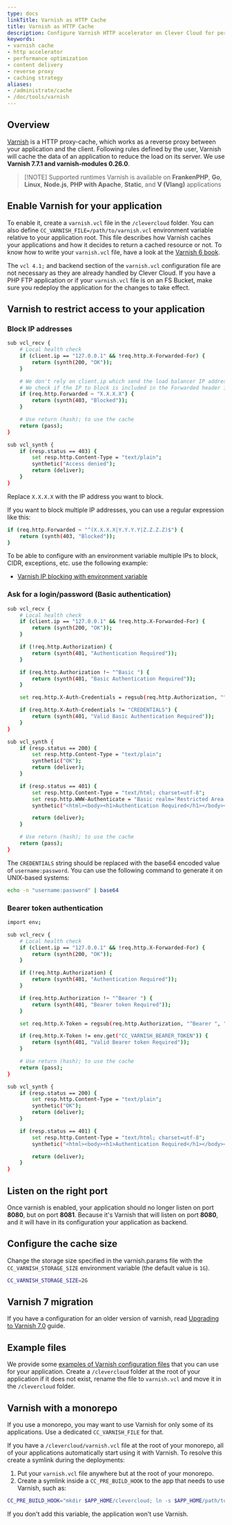 ```yaml
---
type: docs
linkTitle: Varnish as HTTP Cache
title: Varnish as HTTP Cache
description: Configure Varnish HTTP accelerator on Clever Cloud for performance optimization, content delivery, and traffic management
keywords:
- varnish cache
- http accelerator
- performance optimization
- content delivery
- reverse proxy
- caching strategy
aliases:
- /administrate/cache
- /doc/tools/varnish
---
```


## Overview

[Varnish](https://www.varnish-cache.org/) is a HTTP proxy-cache, which works as a reverse proxy between your application
and the client. Following rules defined by the user, Varnish will cache the data of an application to reduce the load on its server. We use **Varnish 7.7.1 and varnish-modules 0.26.0**.


> [!NOTE] Supported runtimes
> Varnish is available on **FrankenPHP**, **Go**, **Linux**, **Node.js**, **PHP with Apache**, **Static**, and **V (Vlang)** applications

## Enable Varnish for your application

To enable it, create a `varnish.vcl` file in the `/clevercloud` folder. You can also define `CC_VARNISH_FILE=/path/to/varnish.vcl` environment variable relative to your application root. This file describes how Varnish caches your applications and how it decides to return a cached resource or not. To know how to write your `varnish.vcl` file, have a look at the [Varnish 6 book](https://info.varnish-software.com/resources/varnish-6-by-example-book).

The `vcl 4.1;` and backend section of the `varnish.vcl` configuration file are not necessary as they are already handled by Clever Cloud.
If you have a PHP FTP application or if your `varnish.vcl` file is on an FS Bucket, make sure you redeploy the application for the changes to take effect.

## Varnish to restrict access to your application

### Block IP addresses

```bash {filename="clevercloud/varnish.vcl"}
sub vcl_recv {
    # Local health check
    if (client.ip == "127.0.0.1" && !req.http.X-Forwarded-For) {
        return (synth(200, "OK"));
    }

    # We don't rely on client.ip which send the load balancer IP address
    # We check if the IP to block is included in the Forwarded header instead
    if (req.http.Forwarded ~ "X.X.X.X") {
        return (synth(403, "Blocked"));
    }

    # Use return (hash); to use the cache
    return (pass);
}

sub vcl_synth {
    if (resp.status == 403) {
        set resp.http.Content-Type = "text/plain";
        synthetic("Access denied");
        return (deliver);
    }
}
```

Replace `X.X.X.X` with the IP address you want to block.

If you want to block multiple IP addresses, you can use a regular expression like this:

```bash
if (req.http.Forwarded ~ "^(X.X.X.X|Y.Y.Y.Y|Z.Z.Z.Z)$") {
    return (synth(403, "Blocked"));
}
```

To be able to configure with an environment variable multiple IPs to block, CIDR, exceptions, etc. use the following example:

- [Varnish IP blocking with environment variable](https://github.com/CleverCloud/varnish-examples/blob/main/varnish-ip-blocking/varnish.vcl)

### Ask for a login/password (Basic authentication)

```bash {filename="clevercloud/varnish.vcl"}
sub vcl_recv {
    # Local health check
    if (client.ip == "127.0.0.1" && !req.http.X-Forwarded-For) {
        return (synth(200, "OK"));
    }

    if (!req.http.Authorization) {
        return (synth(401, "Authentication Required"));
    }

    if (req.http.Authorization !~ "^Basic ") {
        return (synth(401, "Basic Authentication Required"));
    }

    set req.http.X-Auth-Credentials = regsub(req.http.Authorization, "^Basic ", "");

    if (req.http.X-Auth-Credentials != "CREDENTIALS") {
        return (synth(401, "Valid Basic Authentication Required"));
    }
}

sub vcl_synth {
    if (resp.status == 200) {
        set resp.http.Content-Type = "text/plain";
        synthetic("OK");
        return (deliver);
    }

    if (resp.status == 401) {
        set resp.http.Content-Type = "text/html; charset=utf-8";
        set resp.http.WWW-Authenticate = "Basic realm='Restricted Area'";
        synthetic("<html><body><h1>Authentication Required</h1></body></html>");

        return (deliver);
    }

    # Use return (hash); to use the cache
    return (pass);
}
```

The `CREDENTIALS` string should be replaced with the base64 encoded value of `username:password`. You can use the following command to generate it on UNIX-based systems:

```bash
echo -n "username:password" | base64
```

### Bearer token authentication

```bash {filename="clevercloud/varnish.vcl"}
import env;

sub vcl_recv {
    # Local health check
    if (client.ip == "127.0.0.1" && !req.http.X-Forwarded-For) {
        return (synth(200, "OK"));
    }

    if (!req.http.Authorization) {
        return (synth(401, "Authentication Required"));
    }

    if (req.http.Authorization !~ "^Bearer ") {
        return (synth(401, "Bearer token Required"));
    }

    set req.http.X-Token = regsub(req.http.Authorization, "^Bearer ", "");

    if (req.http.X-Token != env.get("CC_VARNISH_BEARER_TOKEN")) {
        return (synth(401, "Valid Bearer token Required"));
    }

    # Use return (hash); to use the cache
    return (pass);
}

sub vcl_synth {
    if (resp.status == 200) {
        set resp.http.Content-Type = "text/plain";
        synthetic("OK");
        return (deliver);
    }

    if (resp.status == 401) {
        set resp.http.Content-Type = "text/html; charset=utf-8";
        synthetic("<html><body><h1>Authentication Required</h1></body></html>");

        return (deliver);
    }
}
```

## Listen on the right port

Once varnish is enabled, your application should no longer listen on port **8080**, but on port **8081**. Because it's Varnish that will listen on port **8080**, and it will have in its configuration your application as backend.

## Configure the cache size

Change the storage size specified in the varnish.params file with the `CC_VARNISH_STORAGE_SIZE` environment variable (the default value is `1G`).

```bash
CC_VARNISH_STORAGE_SIZE=2G
```

## Varnish 7 migration

If you have a configuration for an older version of varnish, read [Upgrading to Varnish 7.0](https://varnish-cache.org/docs/7.0/whats-new/upgrading-7.0.html) guide.

## Example files

We provide some [examples of Varnish configuration files](https://github.com/CleverCloud/varnish-examples) that you can
use for your application. Create a `/clevercloud` folder at the root of your application if it does not exist,
rename the file to `varnish.vcl` and move it in the `/clevercloud` folder.

## Varnish with a monorepo

If you use a monorepo, you may want to use Varnish for only some of its applications. Use a dedicated `CC_VARNISH_FILE` for that.

If you have a `/clevercloud/varnish.vcl` file at the root of your monorepo, all of your applications automatically start using it with Varnish. To resolve this create a symlink during the deployments:

1. Put your `varnish.vcl` file anywhere but at the root of your monorepo.
2. Create a symlink inside a `CC_PRE_BUILD_HOOK` to the app that needs to use Varnish, such as:

```bash
CC_PRE_BUILD_HOOK="mkdir $APP_HOME/clevercloud; ln -s $APP_HOME/path/to/your/file/varnish.vcl $APP_HOME/clevercloud/varnish.vcl"
```

If you don't add this variable, the application won't use Varnish.
